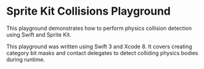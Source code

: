 # Sprite Kit Collisions Playground

This playground demonstrates how to perform physics collision detection using
Swift and Sprite Kit.

This playground was written using Swift 3 and Xcode 8. It covers creating
category bit masks and contact delegates to detect colliding physics bodies
during runtime.
